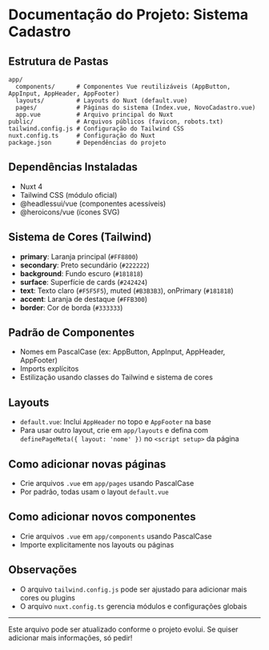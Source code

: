 # Documentação do Projeto: Sistema Cadastro

## Estrutura de Pastas

```
app/
  components/      # Componentes Vue reutilizáveis (AppButton, AppInput, AppHeader, AppFooter)
  layouts/         # Layouts do Nuxt (default.vue)
  pages/           # Páginas do sistema (Index.vue, NovoCadastro.vue)
  app.vue          # Arquivo principal do Nuxt
public/            # Arquivos públicos (favicon, robots.txt)
tailwind.config.js # Configuração do Tailwind CSS
nuxt.config.ts     # Configuração do Nuxt
package.json       # Dependências do projeto
```

## Dependências Instaladas
- Nuxt 4
- Tailwind CSS (módulo oficial)
- @headlessui/vue (componentes acessíveis)
- @heroicons/vue (ícones SVG)

## Sistema de Cores (Tailwind)
- **primary**: Laranja principal (`#FF8800`)
- **secondary**: Preto secundário (`#222222`)
- **background**: Fundo escuro (`#181818`)
- **surface**: Superfície de cards (`#242424`)
- **text**: Texto claro (`#F5F5F5`), muted (`#B3B3B3`), onPrimary (`#181818`)
- **accent**: Laranja de destaque (`#FFB300`)
- **border**: Cor de borda (`#333333`)

## Padrão de Componentes
- Nomes em PascalCase (ex: AppButton, AppInput, AppHeader, AppFooter)
- Imports explícitos
- Estilização usando classes do Tailwind e sistema de cores

## Layouts
- `default.vue`: Inclui `AppHeader` no topo e `AppFooter` na base
- Para usar outro layout, crie em `app/layouts` e defina com `definePageMeta({ layout: 'nome' })` no `<script setup>` da página

## Como adicionar novas páginas
- Crie arquivos `.vue` em `app/pages` usando PascalCase
- Por padrão, todas usam o layout `default.vue`

## Como adicionar novos componentes
- Crie arquivos `.vue` em `app/components` usando PascalCase
- Importe explicitamente nos layouts ou páginas

## Observações
- O arquivo `tailwind.config.js` pode ser ajustado para adicionar mais cores ou plugins
- O arquivo `nuxt.config.ts` gerencia módulos e configurações globais

---

Este arquivo pode ser atualizado conforme o projeto evolui. Se quiser adicionar mais informações, só pedir!
